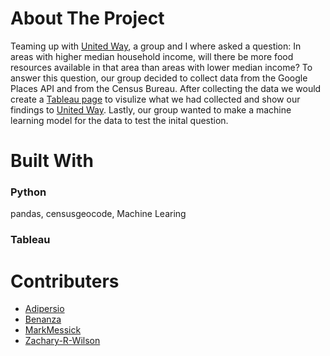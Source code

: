 # About The Project
Teaming up with <a href="https://unitedwaytopeka.org/">United Way</a>, a group and I where asked a question: In areas with higher median household income, will there be more
food resources available in that area than areas with lower median income?
To answer this question, our group decided to collect data from the Google Places API and from the Census Bureau. After collecting the data we would create a <a href="https://public.tableau.com/profile/adipersio#!/vizhome/TopekaFoodResouces/Dashboard?publish=yes">Tableau page</a> to visulize what we had collected and show our findings to <a href="https://unitedwaytopeka.org/">United Way</a>. Lastly, our group wanted to make a machine learning model for the data to test the inital question. 


<h1>Built With</h1>
<h3>Python</h3>
 pandas, censusgeocode, Machine Learing
<h3>Tableau</h3>
 
 <h1>Contributers</h1>
 <ul>
 <li>
  <a href="https://github.com/adipersio">Adipersio</a>
  </li>
  <li>
  <a href="https://github.com/benanza">Benanza</a>
  </li>
  <li>
  <a href="https://github.com/markmessick">MarkMessick</a>
  </li>
  <li>
  <a href="https://github.com/Zachary-R-Wilson">Zachary-R-Wilson</a>
  </li>
 </ul>  

